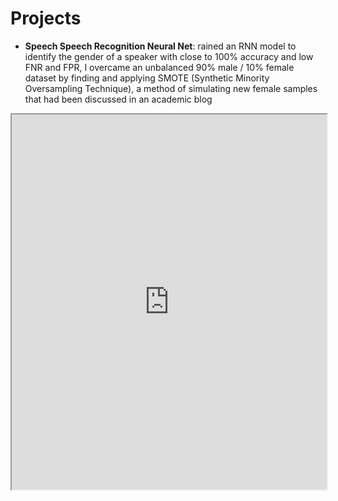 # Projects

- **Speech Speech Recognition Neural Net**:
rained an RNN model to identify the gender of a speaker with close to 100% accuracy and low FNR and FPR, I overcame an unbalanced 90% male / 10% female dataset by finding and applying SMOTE (Synthetic Minority Oversampling Technique), a method of simulating new female samples that had been discussed in an academic blog

<iframe src="https://github.com/Dayan-Parker/portfolio/raw/main/Dayan%20Parker_Mini%20Project%20Presentation.pdf" width="100%" height="600px">
    Your browser does not support PDFs. Please download the PDF to view it: 
    <a href="https://github.com/Dayan-Parker/portfolio/raw/main/Dayan%20Parker_Mini%20Project%20Presentation.pdf">Download PDF</a>.
</iframe>
